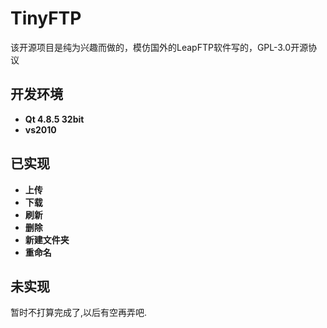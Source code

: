 # TinyFTP
该开源项目是纯为兴趣而做的，模仿国外的LeapFTP软件写的，GPL-3.0开源协议
## 开发环境
- **Qt 4.8.5 32bit**
- **vs2010**
## 已实现
- **上传**
- **下载**
- **刷新**
- **删除**
- **新建文件夹**
- **重命名**
## 未实现
暂时不打算完成了,以后有空再弄吧.